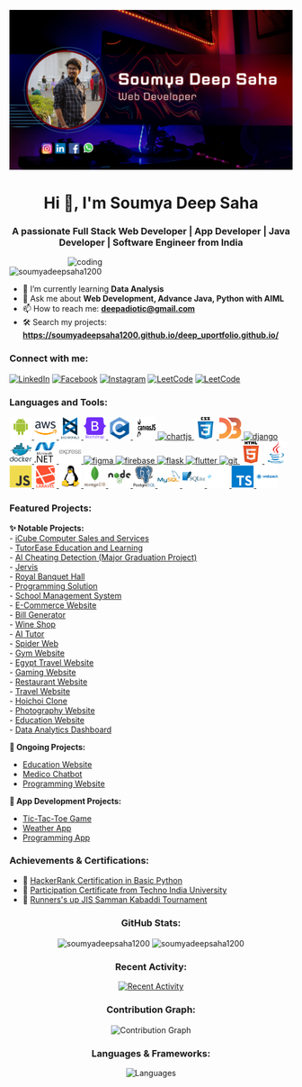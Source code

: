 ![logo](https://github.com/SoumyaDeepSaha1200/SoumyaDeepSaha1200/blob/main/2.png)

<h1 align="center">Hi 👋, I'm Soumya Deep Saha</h1>
<h3 align="center">A passionate Full Stack Web Developer | App Developer | Java Developer | Software Engineer from India</h3>

<img align="right" alt="coding" width="400" src="https://media1.giphy.com/media/Ll22OhMLAlVDb8UQWe/giphy.gif?cid=6c09b9527e0ygatkemvipe4lohhfwo5k9faznqaep6mfkd6c&ep=v1_internal_gif_by_id&rid=giphy.gif&ct=s">

<p align="left"> <img src="https://komarev.com/ghpvc/?username=soumyadeepsaha1200&label=Profile%20views&color=0e75b6&style=flat" alt="soumyadeepsaha1200" /> </p>

- 🌱 I’m currently learning **Data Analysis**
- 💬 Ask me about **Web Development, Advance Java, Python with AIML**
- 📫 How to reach me: **deepadiotic@gmail.com**
- 🛠️ Search my projects: **https://soumyadeepsaha1200.github.io/deep_uportfolio.github.io/**

<h3 align="left">Connect with me:</h3>
<p align="left">
  <a href="https://www.linkedin.com/in/soumya-deep-saha-579a73222/" target="blank"><img align="center" src="https://raw.githubusercontent.com/rahuldkjain/github-profile-readme-generator/master/src/images/icons/Social/linked-in-alt.svg" alt="LinkedIn" height="30" width="40" /></a>
  <a href="https://www.facebook.com/profile.php?id=100010056245109" target="blank"><img align="center" src="https://raw.githubusercontent.com/rahuldkjain/github-profile-readme-generator/master/src/images/icons/Social/facebook.svg" alt="Facebook" height="30" width="40" /></a>
  <a href="https://www.instagram.com/the_nature_in_my_lens/" target="blank"><img align="center" src="https://raw.githubusercontent.com/rahuldkjain/github-profile-readme-generator/master/src/images/icons/Social/instagram.svg" alt="Instagram" height="30" width="40" /></a>
  <a href="https://leetcode.com/profile/" target="blank"><img align="center" src="https://raw.githubusercontent.com/rahuldkjain/github-profile-readme-generator/master/src/images/icons/Social/hackerrank.svg" alt="LeetCode" height="30" width="40" /></a>
  <a href="[https://leetcode.com/YOUR_LEETCODE_USERNAME/](https://leetcode.com/u/Soumya_deep_saha/)" target="_blank">
  <img align="center" src="https://upload.wikimedia.org/wikipedia/commons/1/19/LeetCode_logo_black.png" alt="LeetCode" height="30" width="40" /></a>
</p>

<h3 align="left">Languages and Tools:</h3>
<p align="left">
  <a href="https://developer.android.com" target="_blank" rel="noreferrer"> <img src="https://raw.githubusercontent.com/devicons/devicon/master/icons/android/android-original-wordmark.svg" alt="android" width="40" height="40"/> </a>
  <a href="https://aws.amazon.com" target="_blank" rel="noreferrer"> <img src="https://raw.githubusercontent.com/devicons/devicon/master/icons/amazonwebservices/amazonwebservices-original-wordmark.svg" alt="aws" width="40" height="40"/> </a>
  <a href="https://backbonejs.org" target="_blank" rel="noreferrer"> <img src="https://raw.githubusercontent.com/devicons/devicon/master/icons/backbonejs/backbonejs-original-wordmark.svg" alt="backbonejs" width="40" height="40"/> </a>
  <a href="https://getbootstrap.com" target="_blank" rel="noreferrer"> <img src="https://raw.githubusercontent.com/devicons/devicon/master/icons/bootstrap/bootstrap-plain-wordmark.svg" alt="bootstrap" width="40" height="40"/> </a>
  <a href="https://www.cprogramming.com/" target="_blank" rel="noreferrer"> <img src="https://raw.githubusercontent.com/devicons/devicon/master/icons/c/c-original.svg" alt="c" width="40" height="40"/> </a>
  <a href="https://canvasjs.com" target="_blank" rel="noreferrer"> <img src="https://raw.githubusercontent.com/Hardik0307/Hardik0307/master/assets/canvasjs-charts.svg" alt="canvasjs" width="40" height="40"/> </a>
  <a href="https://www.chartjs.org" target="_blank" rel="noreferrer"> <img src="https://www.chartjs.org/media/logo-title.svg" alt="chartjs" width="40" height="40"/> </a>
  <a href="https://www.w3schools.com/css/" target="_blank" rel="noreferrer"> <img src="https://raw.githubusercontent.com/devicons/devicon/master/icons/css3/css3-original-wordmark.svg" alt="css3" width="40" height="40"/> </a>
  <a href="https://d3js.org/" target="_blank" rel="noreferrer"> <img src="https://raw.githubusercontent.com/devicons/devicon/master/icons/d3js/d3js-original.svg" alt="d3js" width="40" height="40"/> </a>
  <a href="https://www.djangoproject.com/" target="_blank" rel="noreferrer"> <img src="https://cdn.worldvectorlogo.com/logos/django.svg" alt="django" width="40" height="40"/> </a>
  <a href="https://www.docker.com/" target="_blank" rel="noreferrer"> <img src="https://raw.githubusercontent.com/devicons/devicon/master/icons/docker/docker-original-wordmark.svg" alt="docker" width="40" height="40"/> </a>
  <a href="https://dotnet.microsoft.com/" target="_blank" rel="noreferrer"> <img src="https://raw.githubusercontent.com/devicons/devicon/master/icons/dot-net/dot-net-original-wordmark.svg" alt="dotnet" width="40" height="40"/> </a>
  <a href="https://expressjs.com" target="_blank" rel="noreferrer"> <img src="https://raw.githubusercontent.com/devicons/devicon/master/icons/express/express-original-wordmark.svg" alt="express" width="40" height="40"/> </a>
  <a href="https://www.figma.com/" target="_blank" rel="noreferrer"> <img src="https://www.vectorlogo.zone/logos/figma/figma-icon.svg" alt="figma" width="40" height="40"/> </a>
  <a href="https://firebase.google.com/" target="_blank" rel="noreferrer"> <img src="https://www.vectorlogo.zone/logos/firebase/firebase-icon.svg" alt="firebase" width="40" height="40"/> </a>
  <a href="https://flask.palletsprojects.com/" target="_blank" rel="noreferrer"> <img src="https://www.vectorlogo.zone/logos/pocoo_flask/pocoo_flask-icon.svg" alt="flask" width="40" height="40"/> </a>
  <a href="https://flutter.dev" target="_blank" rel="noreferrer"> <img src="https://www.vectorlogo.zone/logos/flutterio/flutterio-icon.svg" alt="flutter" width="40" height="40"/> </a>
  <a href="https://git-scm.com/" target="_blank" rel="noreferrer"> <img src="https://www.vectorlogo.zone/logos/git-scm/git-scm-icon.svg" alt="git" width="40" height="40"/> </a>
  <a href="https://www.w3.org/html/" target="_blank" rel="noreferrer"> <img src="https://raw.githubusercontent.com/devicons/devicon/master/icons/html5/html5-original-wordmark.svg" alt="html5" width="40" height="40"/> </a>
  <a href="https://www.java.com" target="_blank" rel="noreferrer"> <img src="https://raw.githubusercontent.com/devicons/devicon/master/icons/java/java-original.svg" alt="java" width="40" height="40"/> </a>
  <a href="https://developer.mozilla.org/en-US/docs/Web/JavaScript" target="_blank" rel="noreferrer"> <img src="https://raw.githubusercontent.com/devicons/devicon/master/icons/javascript/javascript-original.svg" alt="javascript" width="40" height="40"/> </a>
  <a href="https://laravel.com/" target="_blank" rel="noreferrer"> <img src="https://raw.githubusercontent.com/devicons/devicon/master/icons/laravel/laravel-plain-wordmark.svg" alt="laravel" width="40" height="40"/> </a>
  <a href="https://www.linux.org/" target="_blank" rel="noreferrer"> <img src="https://raw.githubusercontent.com/devicons/devicon/master/icons/linux/linux-original.svg" alt="linux" width="40" height="40"/> </a>
  <a href="https://www.mongodb.com/" target="_blank" rel="noreferrer"> <img src="https://raw.githubusercontent.com/devicons/devicon/master/icons/mongodb/mongodb-original-wordmark.svg" alt="mongodb" width="40" height="40"/> </a>
  <a href="https://nodejs.org" target="_blank" rel="noreferrer"> <img src="https://raw.githubusercontent.com/devicons/devicon/master/icons/nodejs/nodejs-original-wordmark.svg" alt="nodejs" width="40" height="40"/> </a>
  <a href="https://www.postgresql.org/" target="_blank" rel="noreferrer"> <img src="https://raw.githubusercontent.com/devicons/devicon/master/icons/postgresql/postgresql-original-wordmark.svg" alt="postgresql" width="40" height="40"/> </a>
  <a href="https://www.mysql.com/" target="_blank" rel="noreferrer"> <img src="https://raw.githubusercontent.com/devicons/devicon/master/icons/mysql/mysql-original-wordmark.svg" alt="mysql" width="40" height="40"/> </a>
  <a href="https://www.sqlite.org/" target="_blank" rel="noreferrer"> <img src="https://raw.githubusercontent.com/devicons/devicon/master/icons/sqlite/sqlite-original-wordmark.svg" alt="sqlite" width="40" height="40"/> </a>
  <a href="https://tailwindcss.com/" target="_blank" rel="noreferrer"> <img src="https://raw.githubusercontent.com/devicons/devicon/master/icons/tailwindcss/tailwindcss-original-wordmark.svg" alt="tailwindcss" width="40" height="40"/> </a>
  <a href="https://www.typescriptlang.org/" target="_blank" rel="noreferrer"> <img src="https://raw.githubusercontent.com/devicons/devicon/master/icons/typescript/typescript-original.svg" alt="typescript" width="40" height="40"/> </a>
  <a href="https://webpack.js.org/" target="_blank" rel="noreferrer"> <img src="https://raw.githubusercontent.com/devicons/devicon/master/icons/webpack/webpack-original-wordmark.svg" alt="webpack" width="40" height="40"/> </a>
</p>

<h3 align="left">Featured Projects:</h3>
<p align="left">
  <strong>✨ Notable Projects:</strong><br>
- <a href="https://www.icubelearning.com/ICUBE_SHOP/" target="_blank">iCube Computer Sales and Services</a><br>
- <a href="https://github.com/SoumyaDeepSaha1200/TutorEase" target="_blank">TutorEase Education and Learning</a><br>
- <a href="https://github.com/SoumyaDeepSaha1200/Cheating-Detention" target="_blank">AI Cheating Detection (Major Graduation Project)</a><br>
- <a href="https://github.com/SoumyaDeepSaha1200/Jervis" target="_blank">Jervis</a><br>
- <a href="https://dreamgardenbanquet.in/Banquet/" target="_blank">Royal Banquet Hall</a><br>
- <a href="https://programming-web-six.vercel.app/" target="_blank">Programming Solution</a><br>
- <a href="https://github.com/SoumyaDeepSaha1200/School-Management-System" target="_blank">School Management System</a><br>
- <a href="https://github.com/SoumyaDeepSaha1200/Ecommerce" target="_blank">E-Commerce Website</a><br>
- <a href="https://github.com/SoumyaDeepSaha1200/Bill-Generator" target="_blank">Bill Generator</a><br>
- <a href="https://github.com/SoumyaDeepSaha1200/Wine-Shop" target="_blank">Wine Shop</a><br>
- <a href="https://github.com/SoumyaDeepSaha1200/AI-Tutor" target="_blank">AI Tutor</a><br>
- <a href="https://spider-web-rho.vercel.app/" target="_blank">Spider Web</a><br>
- <a href="https://www.icubelearning.com/project/DAAD478/website1/" target="_blank">Gym Website</a><br>
- <a href="https://www.icubelearning.com/project/DAAD478/website2/" target="_blank">Egypt Travel Website</a><br>
- <a href="https://www.icubelearning.com/project/DAAD478/website3/" target="_blank">Gaming Website</a><br>
- <a href="https://www.icubelearning.com/project/DAAD478/website4/" target="_blank">Restaurant Website</a><br>
- <a href="https://www.icubelearning.com/project/DAAD478/website5/" target="_blank">Travel Website</a><br>
- <a href="http://www.icubelearning.com/project/DAAD478/website8/" target="_blank">Hoichoi Clone</a><br>
- <a href="http://www.icubelearning.com/project/DAAD478/website9/" target="_blank">Photography Website</a><br>
- <a href="https://github.com/SoumyaDeepSaha1200/Education-Website" target="_blank">Education Website</a><br>
- <a href="https://github.com/SoumyaDeepSaha1200/Data-Analytics-Dashboard" target="_blank">Data Analytics Dashboard</a><br>
  
  <strong>🚀 Ongoing Projects:</strong><br>
  - <a href="https://github.com/SoumyaDeepSaha1200/Education-Website" target="_blank">Education Website</a><br>
  - <a href="https://github.com/SoumyaDeepSaha1200/Medico-Chatbot" target="_blank">Medico Chatbot</a><br>
  - <a href="https://github.com/SoumyaDeepSaha1200/Programming-Website" target="_blank">Programming Website</a><br>

  <strong>📱 App Development Projects:</strong><br>
  - <a href="https://github.com/SoumyaDeepSaha1200/Tic-Tac-Toe" target="_blank">Tic-Tac-Toe Game</a><br>
  - <a href="https://github.com/SoumyaDeepSaha1200/Weather-App" target="_blank">Weather App</a><br>
  - <a href="https://github.com/SoumyaDeepSaha1200/Programming-App" target="_blank">Programming App</a><br>
</p>


<h3 align="left">Achievements & Certifications:</h3>
<ul>
  <li>🔹 <a href="https://www.hackerrank.com/certificates/abc123" target="_blank">HackerRank Certification in Basic Python</a></li>
  <li>🔹 <a href="https://www.technoindiauniversity.ac.in" target="_blank">Participation Certificate from Techno India University</a></li>
  <li>🔹 <a href="https://www.yourachievementlink.com" target="_blank">Runners's up JIS Samman Kabaddi Tournament</a></li>
</ul>

<h3 align="center">GitHub Stats:</h3>
<p align="center">
  <img align="center" src="https://github-readme-stats.vercel.app/api?username=soumyadeepsaha1200&show_icons=true&locale=en" alt="soumyadeepsaha1200" />
  <img align="center" src="https://github-readme-stats.vercel.app/api/top-langs?username=soumyadeepsaha1200&show_icons=true&locale=en&layout=compact" alt="soumyadeepsaha1200" />
</p>

<h3 align="center">Recent Activity:</h3>
<p align="center">
  <a href="https://github.com/SoumyaDeepSaha1200"><img src="https://activity-graph.herokuapp.com/graph?username=SoumyaDeepSaha1200&theme=react-dark" alt="Recent Activity" /></a>
</p>

<h3 align="center">Contribution Graph:</h3>
<p align="center">
  <img align="center" src="https://github.com/SoumyaDeepSaha1200/SoumyaDeepSaha1200/blob/main/contributions.svg" alt="Contribution Graph" />
</p>

<h3 align="center">Languages & Frameworks:</h3>
<p align="center">
  <img src="https://github-readme-stats.vercel.app/api/top-langs/?username=soumyadeepsaha1200&layout=compact&hide=html,css" alt="Languages" />
</p>
